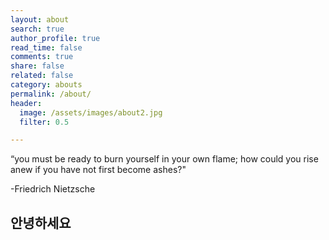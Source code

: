 ```yaml
---
layout: about
search: true
author_profile: true
read_time: false
comments: true
share: false
related: false
category: abouts
permalink: /about/
header:
  image: /assets/images/about2.jpg
  filter: 0.5

---
```


“you must be ready to burn yourself in your own flame; how could you rise anew if you have not first become ashes?"

 -Friedrich Nietzsche


## 안녕하세요
